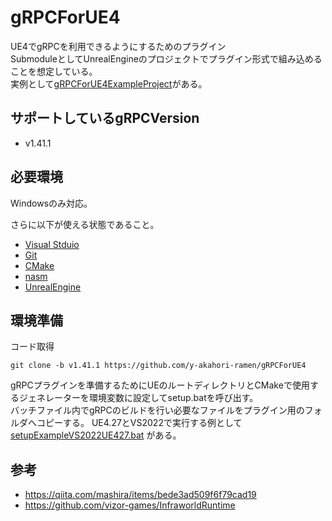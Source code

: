# gRPCForUE4
UE4でgRPCを利用できるようにするためのプラグイン  
SubmoduleとしてUnrealEngineのプロジェクトでプラグイン形式で組み込めることを想定している。    
実例として[gRPCForUE4ExampleProject](https://github.com/y-akahori-ramen/gRPCForUE4ExampleProject)がある。

## サポートしているgRPCVersion
- v1.41.1

## 必要環境
Windowsのみ対応。

さらに以下が使える状態であること。
- [Visual Stduio](https://visualstudio.microsoft.com/)
- [Git](https://git-scm.com/)
- [CMake](https://cmake.org/download/)
- [nasm](https://www.nasm.us/)
- [UnrealEngine](https://www.unrealengine.com/)

## 環境準備

コード取得
```
git clone -b v1.41.1 https://github.com/y-akahori-ramen/gRPCForUE4
```

gRPCプラグインを準備するためにUEのルートディレクトリとCMakeで使用するジェネレーターを環境変数に設定してsetup.batを呼び出す。  
バッチファイル内でgRPCのビルドを行い必要なファイルをプラグイン用のフォルダへコピーする。
UE4.27とVS2022で実行する例として [setupExampleVS2022UE427.bat](./Setup/setupExampleVS2022UE427.bat) がある。

## 参考
- https://qiita.com/mashira/items/bede3ad509f6f79cad19
- https://github.com/vizor-games/InfraworldRuntime

